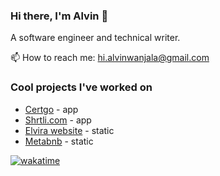 ### Hi there, I'm Alvin 👋

A software engineer and technical writer.

📫 How to reach me: hi.alvinwanjala@gmail.com

### Cool projects I've worked on

- [Certgo](https://certgo.app) - app
- [Shrtli.com](https://shrtli.com/) - app
- [Elvira website](https://whimsical-bunny-f4ba8c.netlify.app/) - static
- [Metabnb](https://sweet-eclair-8b9ab0.netlify.app/) - static

[![wakatime](https://wakatime.com/badge/user/5a2dda22-edd0-469e-b9ca-93b0efdfb017.svg)](https://wakatime.com/@5a2dda22-edd0-469e-b9ca-93b0efdfb017)
<!--
**alvyynm/alvyynm** is a ✨ _special_ ✨ repository because its `README.md` (this file) appears on your GitHub profile.

Here are some ideas to get you started:

- 🔭 I’m currently working on ...
- 🌱 I’m currently learning Frontend development
- 👯 I’m looking to collaborate on ...
- 🤔 I’m looking for help with ...
- 💬 Ask me about ...
- 📫 How to reach me: ...
- 😄 Pronouns: ...
- ⚡ Fun fact: ...
-->
